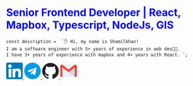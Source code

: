 <h1 style="color:blue;">Senior Frontend Developer | React, Mapbox, Typescript, NodeJs, GIS</h1>

```tsx
const description =  `✋ Hi, my name is Shamilkhan! 
I am a software engineer with 5+ years of experience in web dev👨‍💻. 
I have 3+ years of experience with mapbox and 4+ years with React. `;
```
      
<div>
 <a href="https://www.linkedin.com/in/shamilkhan-akhmetzyanov/">
   <img width="45" src="/linkedin.svg" />
 </a>
 <a href="https://t.me/shamilkhan">
   <img width="45" src="/telegram.svg" />
 </a>
 <a href="https://github.com/shamilkhan">
    <img width="45" src="/github.svg" />
 </a>
 <a href="mailto:shamilkhan1999@gmail.com">
    <img width="45" src="/gmail.svg" />
 </a>
</div>
